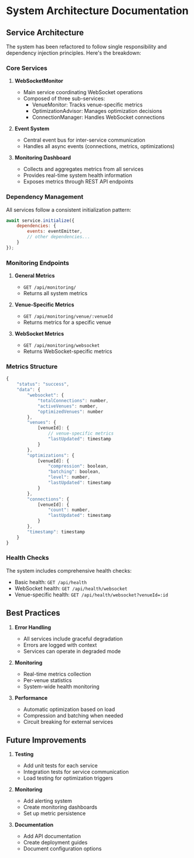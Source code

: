 # System Architecture Documentation

## Service Architecture

The system has been refactored to follow single responsibility and dependency injection principles. Here's the breakdown:

### Core Services

1. **WebSocketMonitor**
   - Main service coordinating WebSocket operations
   - Composed of three sub-services:
     - VenueMonitor: Tracks venue-specific metrics
     - OptimizationAdvisor: Manages optimization decisions
     - ConnectionManager: Handles WebSocket connections

2. **Event System**
   - Central event bus for inter-service communication
   - Handles all async events (connections, metrics, optimizations)

3. **Monitoring Dashboard**
   - Collects and aggregates metrics from all services
   - Provides real-time system health information
   - Exposes metrics through REST API endpoints

### Dependency Management

All services follow a consistent initialization pattern:
```javascript
await service.initialize({
    dependencies: {
        events: eventEmitter,
        // other dependencies...
    }
});
```

### Monitoring Endpoints

1. **General Metrics**
   - `GET /api/monitoring/`
   - Returns all system metrics

2. **Venue-Specific Metrics**
   - `GET /api/monitoring/venue/:venueId`
   - Returns metrics for a specific venue

3. **WebSocket Metrics**
   - `GET /api/monitoring/websocket`
   - Returns WebSocket-specific metrics

### Metrics Structure

```javascript
{
    "status": "success",
    "data": {
        "websocket": {
            "totalConnections": number,
            "activeVenues": number,
            "optimizedVenues": number
        },
        "venues": {
            [venueId]: {
                // venue-specific metrics
                "lastUpdated": timestamp
            }
        },
        "optimizations": {
            [venueId]: {
                "compression": boolean,
                "batching": boolean,
                "level": number,
                "lastUpdated": timestamp
            }
        },
        "connections": {
            [venueId]: {
                "count": number,
                "lastUpdated": timestamp
            }
        },
        "timestamp": timestamp
    }
}
```

### Health Checks

The system includes comprehensive health checks:
- Basic health: `GET /api/health`
- WebSocket health: `GET /api/health/websocket`
- Venue-specific health: `GET /api/health/websocket?venueId=:id`

## Best Practices

1. **Error Handling**
   - All services include graceful degradation
   - Errors are logged with context
   - Services can operate in degraded mode

2. **Monitoring**
   - Real-time metrics collection
   - Per-venue statistics
   - System-wide health monitoring

3. **Performance**
   - Automatic optimization based on load
   - Compression and batching when needed
   - Circuit breaking for external services

## Future Improvements

1. **Testing**
   - Add unit tests for each service
   - Integration tests for service communication
   - Load testing for optimization triggers

2. **Monitoring**
   - Add alerting system
   - Create monitoring dashboards
   - Set up metric persistence

3. **Documentation**
   - Add API documentation
   - Create deployment guides
   - Document configuration options 